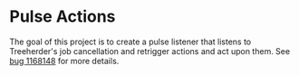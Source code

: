 # Pulse Actions

The goal of this project is to create a pulse listener that listens to Treeherder's job cancellation and retrigger actions and act upon them. See [bug 1168148](https://bugzilla.mozilla.org/show_bug.cgi?id=1168148) for more details.
